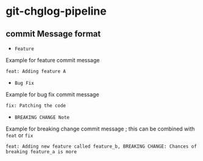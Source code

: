 # git-chglog-pipeline

## commit Message format

* `Feature` 

Example for feature commit message

```code
feat: Adding feature A
```

* `Bug Fix`

Example for bug fix commit message

```code
fix: Patching the code
```

* `BREAKING CHANGE Note`

Example for breaking change commit message ; this can be combined with `feat` or `fix`

```code
feat: Adding new feature called feature_b, BREAKING CHANGE: Chances of breaking feature_a is more
```